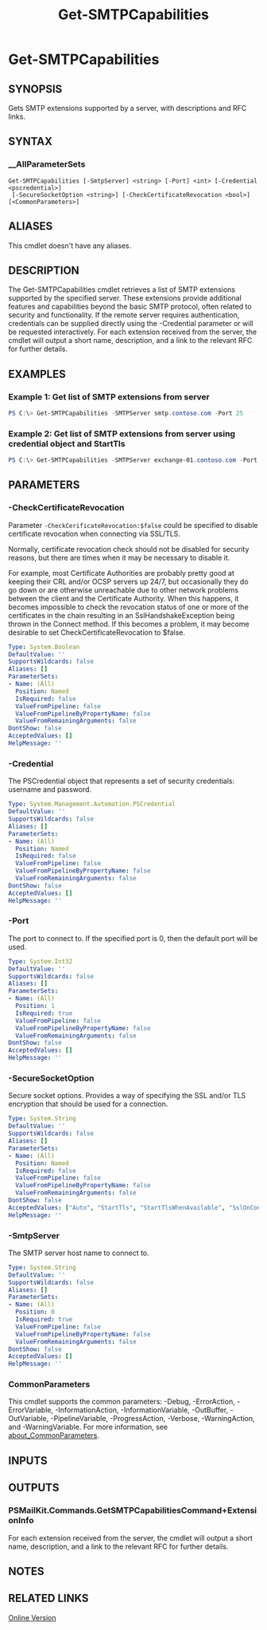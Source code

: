 ﻿---
document type: cmdlet
external help file: PSMailKit-Help.xml
HelpUri: https://github.com/ahpooch/PSMailKit/blob/main/help/PSMailKit/Get-SMTPCapabilities.md
Locale: en-US
Module Name: PSMailKit
ms.date: 08.15.2025
PlatyPS schema version: 2024-05-01
title: Get-SMTPCapabilities
---
<!-- markdownlint-disable MD025 -->
# Get-SMTPCapabilities
<!-- markdownlint-enable MD025 -->
## SYNOPSIS

Gets SMTP extensions supported by a server, with descriptions and RFC links.

## SYNTAX

### __AllParameterSets
<!-- markdownlint-disable MD040 -->
```
Get-SMTPCapabilities [-SmtpServer] <string> [-Port] <int> [-Credential <pscredential>]
 [-SecureSocketOption <string>] [-CheckCertificateRevocation <bool>] [<CommonParameters>]
```
<!-- markdownlint-Enable MD040 -->

## ALIASES

This cmdlet doesn't have any aliases.

## DESCRIPTION

The Get-SMTPCapabilities cmdlet retrieves a list of SMTP extensions supported by the specified server. These extensions provide additional features and capabilities beyond the basic SMTP protocol, often related to security and functionality. If the remote server requires authentication, credentials can be supplied directly using the -Credential parameter or will be requested interactively. For each extension received from the server, the cmdlet will output a short name, description, and a link to the relevant RFC for further details.

## EXAMPLES

### Example 1: Get list of SMTP extensions from server

```Powershell
PS C:\> Get-SMTPCapabilities -SMTPServer smtp.contoso.com -Port 25
```

### Example 2: Get list of SMTP extensions from server using credential object and StartTls

```Powershell
PS C:\> Get-SMTPCapabilities -SMTPServer exchange-01.contoso.com -Port 465 -SecureSocketOption StartTls -Credential (Get-Credential username)
```

## PARAMETERS

### -CheckCertificateRevocation

Parameter `-CheckCerificateRevocation:$false` could be specified to disable certificate revocation when connecting via SSL/TLS.

Normally, certificate revocation check should not be disabled for security reasons, but there are times when it may be necessary to disable it.

For example, most Certificate Authorities are probably pretty good at keeping their CRL and/or OCSP servers up 24/7, but occasionally they do go down or are otherwise unreachable due to other network problems between the client and the Certificate Authority. When this happens, it becomes impossible to check the revocation status of one or more of the certificates in the chain resulting in an SslHandshakeException being thrown in the Connect method. If this becomes a problem, it may become desirable to set CheckCertificateRevocation to $false.

```yaml
Type: System.Boolean
DefaultValue: ''
SupportsWildcards: false
Aliases: []
ParameterSets:
- Name: (All)
  Position: Named
  IsRequired: false
  ValueFromPipeline: false
  ValueFromPipelineByPropertyName: false
  ValueFromRemainingArguments: false
DontShow: false
AcceptedValues: []
HelpMessage: ''
```

### -Credential

The PSCredential object that represents a set of security credentials: username and password.

```yaml
Type: System.Management.Automation.PSCredential
DefaultValue: ''
SupportsWildcards: false
Aliases: []
ParameterSets:
- Name: (All)
  Position: Named
  IsRequired: false
  ValueFromPipeline: false
  ValueFromPipelineByPropertyName: false
  ValueFromRemainingArguments: false
DontShow: false
AcceptedValues: []
HelpMessage: ''
```

### -Port

The port to connect to. If the specified port is 0, then the default port will be used.

```yaml
Type: System.Int32
DefaultValue: ''
SupportsWildcards: false
Aliases: []
ParameterSets:
- Name: (All)
  Position: 1
  IsRequired: true
  ValueFromPipeline: false
  ValueFromPipelineByPropertyName: false
  ValueFromRemainingArguments: false
DontShow: false
AcceptedValues: []
HelpMessage: ''
```

### -SecureSocketOption

Secure socket options. Provides a way of specifying the SSL and/or TLS encryption that should be used for a connection.

```yaml
Type: System.String
DefaultValue: ''
SupportsWildcards: false
Aliases: []
ParameterSets:
- Name: (All)
  Position: Named
  IsRequired: false
  ValueFromPipeline: false
  ValueFromPipelineByPropertyName: false
  ValueFromRemainingArguments: false
DontShow: false
AcceptedValues: ["Auto", "StartTls", "StartTlsWhenAvailable", "SslOnConnect"]
HelpMessage: ''
```

### -SmtpServer

The SMTP server host name to connect to.

```yaml
Type: System.String
DefaultValue: ''
SupportsWildcards: false
Aliases: []
ParameterSets:
- Name: (All)
  Position: 0
  IsRequired: true
  ValueFromPipeline: false
  ValueFromPipelineByPropertyName: false
  ValueFromRemainingArguments: false
DontShow: false
AcceptedValues: []
HelpMessage: ''
```

### CommonParameters

This cmdlet supports the common parameters: -Debug, -ErrorAction, -ErrorVariable,
-InformationAction, -InformationVariable, -OutBuffer, -OutVariable, -PipelineVariable,
-ProgressAction, -Verbose, -WarningAction, and -WarningVariable. For more information, see
[about_CommonParameters](https://go.microsoft.com/fwlink/?LinkID=113216).

## INPUTS

## OUTPUTS

### PSMailKit.Commands.GetSMTPCapabilitiesCommand+ExtensionInfo

For each extension received from the server, the cmdlet will output a short name, description, and a link to the relevant RFC for further details.

## NOTES

## RELATED LINKS

[Online Version](https://github.com/ahpooch/PSMailKit/blob/main/help/PSMailKit/Get-SMTPCapabilities.md)

